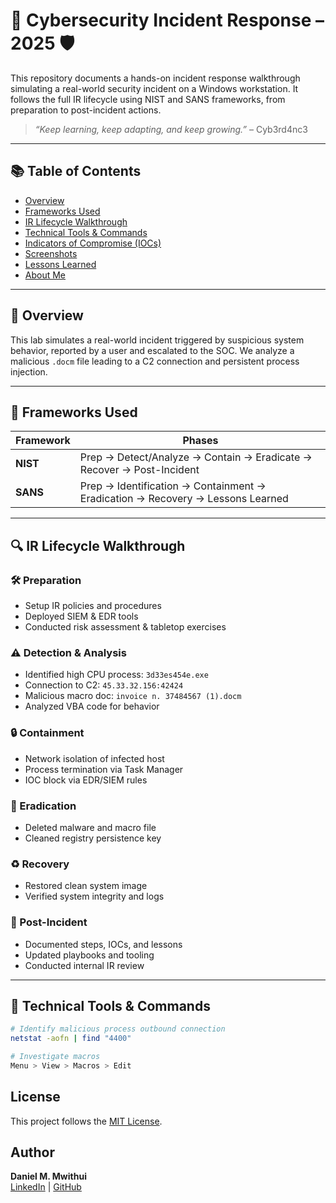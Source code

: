 # 🧠 Cybersecurity Incident Response – 2025 🛡️   
      
This repository documents a hands-on incident response walkthrough simulating a real-world security incident on a Windows workstation. It follows the full IR lifecycle using NIST and SANS frameworks, from preparation to post-incident actions.

> _“Keep learning, keep adapting, and keep growing.”_ – Cyb3rd4nc3

---

## 📚 Table of Contents

- [Overview](#overview)
- [Frameworks Used](#frameworks-used)
- [IR Lifecycle Walkthrough](#ir-lifecycle-walkthrough)
- [Technical Tools & Commands](#technical-tools--commands)
- [Indicators of Compromise (IOCs)](#indicators-of-compromise-iocs)
- [Screenshots](#screenshots)
- [Lessons Learned](#lessons-learned)
- [About Me](#about-me)

---

## 📌 Overview

This lab simulates a real-world incident triggered by suspicious system behavior, reported by a user and escalated to the SOC. We analyze a malicious `.docm` file leading to a C2 connection and persistent process injection.

---

## 📐 Frameworks Used

| Framework | Phases |
|----------|--------|
| **NIST** | Prep → Detect/Analyze → Contain → Eradicate → Recover → Post-Incident |
| **SANS** | Prep → Identification → Containment → Eradication → Recovery → Lessons Learned |

---

## 🔍 IR Lifecycle Walkthrough

### 🛠️ Preparation
- Setup IR policies and procedures
- Deployed SIEM & EDR tools
- Conducted risk assessment & tabletop exercises

### ⚠️ Detection & Analysis
- Identified high CPU process: `3d33es454e.exe`
- Connection to C2: `45.33.32.156:42424`
- Malicious macro doc: `invoice n. 37484567 (1).docm`
- Analyzed VBA code for behavior

### 🔒 Containment
- Network isolation of infected host
- Process termination via Task Manager
- IOC block via EDR/SIEM rules

### 🧹 Eradication
- Deleted malware and macro file
- Cleaned registry persistence key

### ♻️ Recovery
- Restored clean system image
- Verified system integrity and logs

### 📄 Post-Incident
- Documented steps, IOCs, and lessons
- Updated playbooks and tooling
- Conducted internal IR review

---

## 🧰 Technical Tools & Commands

```bash
# Identify malicious process outbound connection
netstat -aofn | find "4400"

# Investigate macros
Menu > View > Macros > Edit
```
## License
This project follows the [MIT License](LICENSE).

## Author
**Daniel M. Mwithui**  
[LinkedIn](https://www.linkedin.com/in/daniel-mwendwa-mwithui/) | [GitHub](https://github.com/daniel-mwendwa)


